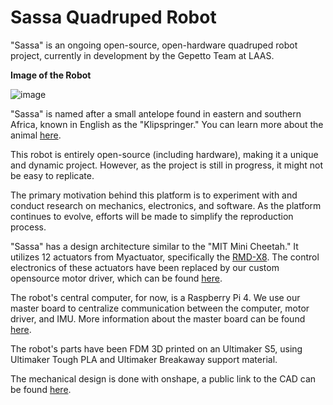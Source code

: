 # Sassa Quadruped Robot

"Sassa" is an ongoing open-source, open-hardware quadruped robot project, currently in development by the Gepetto Team at LAAS.

**Image of the Robot**

![image](https://github.com/Gepetto/sassa/assets/11156435/977c24f7-4c5e-4143-87b8-55aa7fc3e8c1)


"Sassa" is named after a small antelope found in eastern and southern Africa, known in English as the "Klipspringer." You can learn more about the animal [here](https://en.wikipedia.org/wiki/Klipspringer).

This robot is entirely open-source (including hardware), making it a unique and dynamic project. However, as the project is still in progress, it might not be easy to replicate.

The primary motivation behind this platform is to experiment with and conduct research on mechanics, electronics, and software. As the platform continues to evolve, efforts will be made to simplify the reproduction process.

"Sassa" has a design architecture similar to the "MIT Mini Cheetah." It utilizes 12 actuators from Myactuator, specifically the [RMD-X8](https://www.myactuator.com/product-page/rmd-x8). The control electronics of these actuators have been replaced by our custom opensource motor driver, which can be found [here](https://github.com/open-dynamic-robot-initiative/open-motor-driver-initiative).

The robot's central computer, for now, is a Raspberry Pi 4. We use our master board to centralize communication between the computer, motor driver, and IMU. More information about the master board can be found [here](https://github.com/open-dynamic-robot-initiative/master-board).

The robot's parts have been FDM 3D printed on an Ultimaker S5, using Ultimaker Tough PLA and Ultimaker Breakaway support material.

The mechanical design is done with onshape, a public link to the CAD can be found [here](https://cad.onshape.com/documents/875a0fc92dced75918d58742/).
